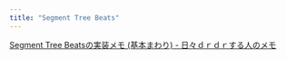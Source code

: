 ```yaml
---
title: "Segment Tree Beats"
---
```


[Segment Tree Beatsの実装メモ (基本まわり) - 日々ｄｒｄｒする人のメモ](https://smijake3.hatenablog.com/entry/2019/04/28/021457)
